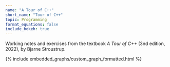 ```yaml
---
name: "A Tour of C++"
short_name: "Tour of C++"
topic: Programming
format_equations: false
include_bokeh: true
---
```


Working notes and exercises from the textbook *A Tour of C++* (3nd edition, 2022), by Bjarne Stroustrup.

{% include embedded_graphs/custom_graph_formatted.html %}